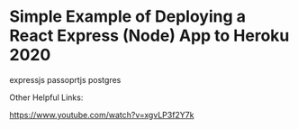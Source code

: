 # Simple Example of Deploying a React Express (Node) App to Heroku 2020

expressjs
passoprtjs
postgres

Other Helpful Links:

https://www.youtube.com/watch?v=xgvLP3f2Y7k



